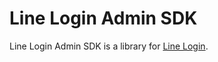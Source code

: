# Line Login Admin SDK

Line Login Admin SDK is a library for [Line Login](https://developers.line.biz/en/docs/line-login/).